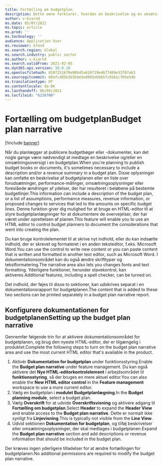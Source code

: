 ```yaml
---
title: Fortælling om budgetplan
description: Dette emne forklarer, hvordan en beskrivelse og en omsætningsoversigt medtages i en budgetplan.
author: v-kiarnd
ms.date: 05/07/2021
ms.topic: article
ms.prod: ''
ms.technology: ''
audience: Application User
ms.reviewer: kfend
ms.search.region: Global
ms.search.industry: public sector
ms.author: v-kiarnd
ms.search.validFrom: 2021-02-05
ms.dyn365.ops.version: 10.0.18
ms.openlocfilehash: 810f251670e98b45a610719ed677489e53707a63
ms.sourcegitcommit: 60afcd85b3b5b9e5e8981ebbb57c0161cf05e54b
ms.translationtype: HT
ms.contentlocale: da-DK
ms.lasthandoff: 06/09/2021
ms.locfileid: "6216700"
---
```

# <a name="budget-plan-narrative"></a><span data-ttu-id="ed0bc-103">Fortælling om budgetplan</span><span class="sxs-lookup"><span data-stu-id="ed0bc-103">Budget plan narrative</span></span>

[!include [banner](../includes/banner.md)]

<span data-ttu-id="ed0bc-104">Når du planlægger at publicere budgetbøger eller -dokumenter, kan det nogle gange være nødvendigt at medtage en beskrivelse og/eller en omsætningsoversigt i en budgetplan.</span><span class="sxs-lookup"><span data-stu-id="ed0bc-104">When you're planning to publish budget books or documents, it's sometimes necessary to include a description and/or a revenue summary in a budget plan.</span></span> <span data-ttu-id="ed0bc-105">Disse oplysninger kan omfatte en beskrivelse af budgetplanen eller en liste over forudsætninger, performance-målinger, omsætningsoplysninger eller foreslåede ændringer af ydelser, der har resulteret i beløbene på bestemte budgetlinjer.</span><span class="sxs-lookup"><span data-stu-id="ed0bc-105">This information can include a description of the budget plan, or a list of assumptions, performance measures, revenue information, or proposed changes to services that led to the amounts on specific budget lines.</span></span> <span data-ttu-id="ed0bc-106">Denne funktion giver dig mulighed for at bruge en HTML-editor til at styre budgetplanlægninger for at dokumentere de overvejelser, der har været under oprettelsen af planen.</span><span class="sxs-lookup"><span data-stu-id="ed0bc-106">This feature will enable you to use an HTML editor to control budget planners to document the considerations that went into creating the plan.</span></span>

<span data-ttu-id="ed0bc-107">Du kan bruge kontrolelementet til at skrive nyt indhold, eller du kan indsætte indhold, der er skrevet og formateret i en anden teksteditor, f.eks. Microsoft Word.</span><span class="sxs-lookup"><span data-stu-id="ed0bc-107">You can use the control to write new content or you can paste content that is written and formatted in another text editor, such as Microsoft Word.</span></span> <span data-ttu-id="ed0bc-108">I dokumentationsområdet kan du også ændre skrifttyper og tekstformatering.</span><span class="sxs-lookup"><span data-stu-id="ed0bc-108">The narrative area also lets you changes fonts and text formatting.</span></span> <span data-ttu-id="ed0bc-109">Yderligere funktioner, herunder stavekontrol, kan aktiveres.</span><span class="sxs-lookup"><span data-stu-id="ed0bc-109">Additional features, including a spell checker, can be turned on.</span></span>
 
<span data-ttu-id="ed0bc-110">Det indhold, der føjes til disse to sektioner, kan udskrives separat i en dokumentationsrapport for budgetplanen.</span><span class="sxs-lookup"><span data-stu-id="ed0bc-110">The content that is added to these two sections can be printed separately in a budget plan narrative report.</span></span>
 
## <a name="setting-up-the-budget-plan-narrative"></a><span data-ttu-id="ed0bc-111">Konfigurere dokumentationen for budgetplanen</span><span class="sxs-lookup"><span data-stu-id="ed0bc-111">Setting up the budget plan narrative</span></span>
<span data-ttu-id="ed0bc-112">Gennemfør følgende trin for at aktivere dokumentationsområdet for budgetplanen, og brug den nyeste HTML-editor, der er tilgængelig i produktet.</span><span class="sxs-lookup"><span data-stu-id="ed0bc-112">Complete the following steps to turn on the budget plan narrative area and use the most current HTML editor that's available in the product.</span></span>
1.  <span data-ttu-id="ed0bc-113">Aktivér **Dokumentation for budgetplan** under funktionsstyring.</span><span class="sxs-lookup"><span data-stu-id="ed0bc-113">Enable the **Budget plan narrative** under feature management.</span></span> <span data-ttu-id="ed0bc-114">Du kan også aktivere det **Nye HTML-editorkontrolelement** i arbejdsområdet til **funktionsstyring**, så der bruges en mere aktuel editor.</span><span class="sxs-lookup"><span data-stu-id="ed0bc-114">You can also enable the **New HTML editor control** in the **Feature management** workspace to use a more current editor.</span></span>
2.  <span data-ttu-id="ed0bc-115">Vælg en budgetplan i **modulet Budgetplanlægning**.</span><span class="sxs-lookup"><span data-stu-id="ed0bc-115">In the **Budget planning module**, select a budget plan.</span></span> 
3.  <span data-ttu-id="ed0bc-116">Vælg **Overskrift** for at udvide **Overskriftsvisning** og aktivere adgang til **Fortælling om budgetplan**.</span><span class="sxs-lookup"><span data-stu-id="ed0bc-116">Select **Header** to expand the **Header View** and enable access to the **Budget plan narrative**.</span></span> <span data-ttu-id="ed0bc-117">Dette er normalt ikke synligt fra **Linjevisning**.</span><span class="sxs-lookup"><span data-stu-id="ed0bc-117">This is typically not visible from the **Line View**.</span></span>
4.  <span data-ttu-id="ed0bc-118">Udvid sektionen **Dokumentation for budgetplan**, og tilføj beskrivelser eller omsætningsoplysninger, der skal medtages i budgetplanen.</span><span class="sxs-lookup"><span data-stu-id="ed0bc-118">Expand the **Budget plan narrative** section and add descriptions or revenue information that should be included in the budget plan.</span></span>
 
<span data-ttu-id="ed0bc-119">Der kræves ingen yderligere tilladelser for at ændre fortællingen for budgetplanen.</span><span class="sxs-lookup"><span data-stu-id="ed0bc-119">No additional permissions are required to modify the budget plan narrative.</span></span> 

